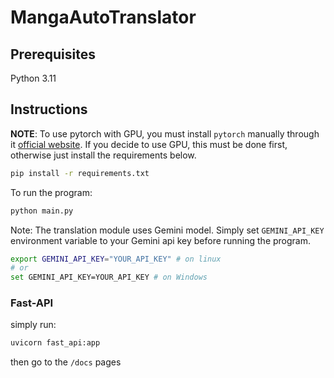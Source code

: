 # MangaAutoTranslator

## Prerequisites

Python 3.11

## Instructions

**NOTE**: To use pytorch with GPU, you must install `pytorch` manually through it [official website](https://pytorch.org/get-started/locally/). If you decide to use GPU, this must be done first, otherwise just install the requirements below.

```sh
pip install -r requirements.txt
```

To run the program:

```sh
python main.py
```

Note: The translation module uses Gemini model. Simply set `GEMINI_API_KEY` environment variable to your Gemini api key before running the program.

```sh
export GEMINI_API_KEY="YOUR_API_KEY" # on linux
# or
set GEMINI_API_KEY=YOUR_API_KEY # on Windows
```

### Fast-API
simply run:

```sh
uvicorn fast_api:app
```

then go to the `/docs` pages